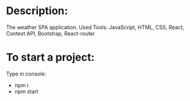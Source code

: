 # Description:

The weather SPA application.
Used Tools: JavaScript, HTML, CSS, React, Context API, Bootstrap, React-router

# To start a project:

Type in console:

- npm i
- npm start
